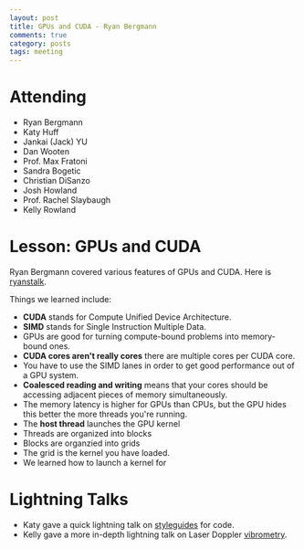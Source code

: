 ```yaml
---
layout: post
title: GPUs and CUDA - Ryan Bergmann
comments: true
category: posts
tags: meeting 
---
```




# Attending

- Ryan Bergmann
- Katy Huff
- Jankai (Jack) YU
- Dan Wooten
- Prof. Max Fratoni
- Sandra Bogetic
- Christian DiSanzo
- Josh Howland
- Prof. Rachel Slaybaugh
- Kelly Rowland

# Lesson: GPUs and CUDA

Ryan Bergmann covered various features of GPUs and CUDA. Here is [ryanstalk][].


Things we learned include:

- **CUDA** stands for Compute Unified Device Architecture.
- **SIMD** stands for Single Instruction Multiple Data.
- GPUs are good for turning compute-bound problems into memory-bound ones.
- **CUDA cores aren't really cores** there are multiple cores per CUDA core.
- You have to use the SIMD lanes in order to get good performance out of a GPU system.
- **Coalesced reading and writing** means that your cores should be accessing 
  adjacent pieces of memory simultaneously.
- The memory latency is higher for GPUs than CPUs, but the GPU hides this better 
  the more threads you're running.
- The **host thread** launches the GPU kernel
- Threads are organized into blocks
- Blocks are organzied into grids 
- The grid is the kernel you have loaded.
- We learned how to launch a kernel for 


# Lightning Talks 

- Katy gave a quick lightning talk on [styleguides][] for code.
- Kelly gave a more in-depth lightning talk on Laser Doppler [vibrometry][].


[ryanstalk]: https://github.com/sellitforcache/cuda_tut "Ryan's Tutorial" 

[styleguides]: https://drive.google.com/file/d/0ByP1TmlNKprrcGdpaWJyeUZPb3c/edit?usp=sharing "Style Guides" 

[vibrometry]: https://thehackerwithin.github.com/berkeley/posts/ryan-on-gpus "Vibrometry" 

